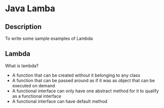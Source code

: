 # Java Lamba

## Description
To write some sample examples of Lambda

## Lambda
What is lambda?
  - A function that can be created without it belonging to any class
  - A function that can be passed around as if it was as object that can be executed on demand
  - A functional interface can only have one abstract method for it to qualify as a functional interface
  - A functional interface can have default method